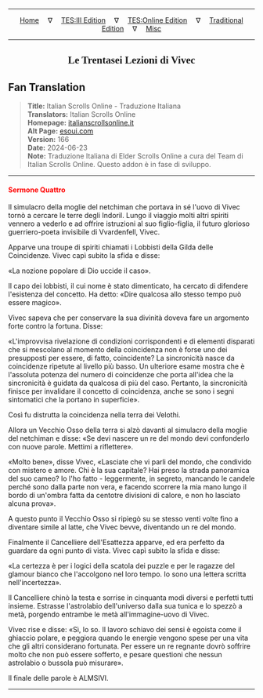 
---

<!-- Jekyll Page Links -->

<center>
<a href="../../../../../index.html">Home</a>
&emsp;&nabla;&emsp;
<a href="../../../../index-tes3.html">TES:III Edition</a>
&emsp;&nabla;&emsp;
<a href="../../../../index-teso.html">TES:Online Edition</a>
&emsp;&nabla;&emsp;
<a href="../../../../index-traditional.html">Traditional Edition</a>
&emsp;&nabla;&emsp;
<a href="../../../../index-misc.html">Misc</a>
</center>

<!-- Markdown Body Below: -->

---

<center>
<h2><span style="font-family:Georgia">Le Trentasei Lezioni di Vivec</span></h2>
</center>

## Fan Translation

> __Title:__ Italian Scrolls Online - Traduzione Italiana\
> __Translators:__ Italian Scrolls Online\
> __Homepage:__ [italianscrollsonline.it][1]\
> __Alt Page:__ [esoui.com][2]\
> __Version:__ 166\
> __Date:__ 2024-06-23\
> __Note:__ Traduzione Italiana di Elder Scrolls Online a cura del Team di Italian Scrolls Online. Questo addon è in fase di sviluppo.

[1]: http://italianscrollsonline.it/
[2]: https://www.esoui.com/downloads/info2854-ItalianScrollsOnline-TraduzioneItaliana.html

---

#### <span style="color:red">Sermone Quattro</span>

Il simulacro della moglie del netchiman che portava in sé l'uovo di Vivec tornò a cercare le terre degli Indoril. Lungo il viaggio molti altri spiriti vennero a vederlo e ad offrire istruzioni al suo figlio-figlia, il futuro glorioso guerriero-poeta invisibile di Vvardenfell, Vivec.

Apparve una troupe di spiriti chiamati i Lobbisti della Gilda delle Coincidenze. Vivec capì subito la sfida e disse:

«La nozione popolare di Dio uccide il caso».

Il capo dei lobbisti, il cui nome è stato dimenticato, ha cercato di difendere l'esistenza del concetto. Ha detto: «Dire qualcosa allo stesso tempo può essere magico».

Vivec sapeva che per conservare la sua divinità doveva fare un argomento forte contro la fortuna. Disse:

«L'improvvisa rivelazione di condizioni corrispondenti e di elementi disparati che si mescolano al momento della coincidenza non è forse uno dei presupposti per essere, di fatto, coincidente? La sincronicità nasce da coincidenze ripetute al livello più basso. Un ulteriore esame mostra che è l'assoluta potenza del numero di coincidenze che porta all'idea che la sincronicità è guidata da qualcosa di più del caso. Pertanto, la sincronicità finisce per invalidare il concetto di coincidenza, anche se sono i segni sintomatici che la portano in superficie».

Così fu distrutta la coincidenza nella terra dei Velothi.

Allora un Vecchio Osso della terra si alzò davanti al simulacro della moglie del netchiman e disse: «Se devi nascere un re del mondo devi confonderlo con nuove parole. Mettimi a riflettere».

«Molto bene», disse Vivec, «Lasciate che vi parli del mondo, che condivido con mistero e amore. Chi è la sua capitale? Hai preso la strada panoramica del suo cameo? Io l'ho fatto - leggermente, in segreto, mancando le candele perché sono dalla parte non vera, e facendo scorrere la mia mano lungo il bordo di un'ombra fatta da centotre divisioni di calore, e non ho lasciato alcuna prova».

A questo punto il Vecchio Osso si ripiegò su se stesso venti volte fino a diventare simile al latte, che Vivec bevve, diventando un re del mondo.

Finalmente il Cancelliere dell'Esattezza apparve, ed era perfetto da guardare da ogni punto di vista. Vivec capì subito la sfida e disse:

«La certezza è per i logici della scatola dei puzzle e per le ragazze del glamour bianco che l'accolgono nel loro tempo. Io sono una lettera scritta nell'incertezza».

Il Cancelliere chinò la testa e sorrise in cinquanta modi diversi e perfetti tutti insieme. Estrasse l'astrolabio dell'universo dalla sua tunica e lo spezzò a metà, porgendo entrambe le metà all'immagine-uovo di Vivec.

Vivec rise e disse: «Sì, lo so. Il lavoro schiavo dei sensi è egoista come il ghiaccio polare, e peggiora quando le energie vengono spese per una vita che gli altri considerano fortunata. Per essere un re regnante dovrò soffrire molto che non può essere sofferto, e pesare questioni che nessun astrolabio o bussola può misurare».

Il finale delle parole è ALMSIVI.

---
